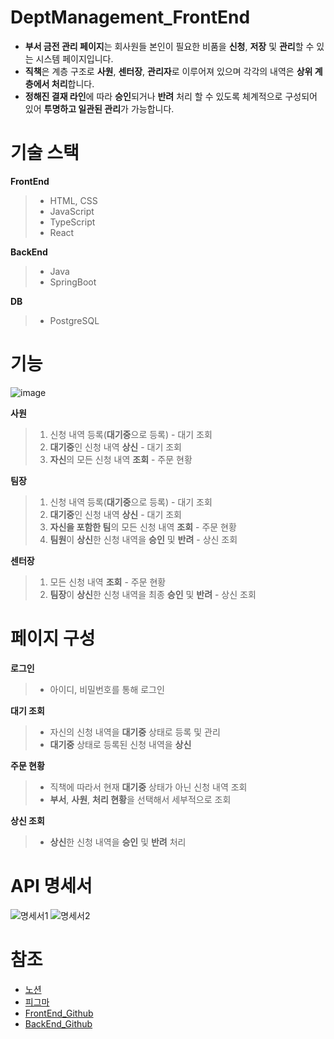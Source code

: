 # DeptManagement_FrontEnd
- **부서 금전 관리 페이지**는 회사원들 본인이 필요한 비품을 **신청**, **저장** 및 **관리**할 수 있는 시스템 페이지입니다.
- **직책**은 계층 구조로 **사원**, **센터장**, **관리자**로 이루어져 있으며 각각의 내역은 **상위 계층에서 처리**합니다.
- **정해진 결재 라인**에 따라 **승인**되거나 **반려** 처리 할 수 있도록 체계적으로 구성되어 있어 **투명하고 일관된 관리**가 가능합니다.

# 기술 스택
**FrontEnd**
> - HTML, CSS
> - JavaScript
> - TypeScript
> - React

**BackEnd**
> - Java
> - SpringBoot

**DB**
> - PostgreSQL

# 기능
![image](https://github.com/user-attachments/assets/c2c0f030-9256-48da-999e-978a8430bf2f)

**사원**
> 1. 신청 내역 등록(**대기중**으로 등록) - 대기 조회
> 2. **대기중**인 신청 내역 **상신** - 대기 조회
> 3. **자신**의 모든 신청 내역 **조회** - 주문 현황

**팀장**
> 1. 신청 내역 등록(**대기중**으로 등록) - 대기 조회
> 2. **대기중**인 신청 내역 **상신** - 대기 조회
> 3. **자신을 포함한 팀**의 모든 신청 내역 **조회** - 주문 현황
> 4. **팀원**이 **상신**한 신청 내역을 **승인** 및 **반려** - 상신 조회

**센터장**
> 1. 모든 신청 내역 **조회** - 주문 현황
> 2. **팀장**이 **상신**한 신청 내역을 최종 **승인** 및 **반려** - 상신 조회

# 페이지 구성
**로그인**
> - 아이디, 비밀번호를 통해 로그인

**대기 조회** 
> - 자신의 신청 내역을 **대기중** 상태로 등록 및 관리
> - **대기중** 상태로 등록된 신청 내역을 **상신**

**주문 현황**
> - 직책에 따라서 현재 **대기중** 상태가 아닌 신청 내역 조회
> - **부서**, **사원**, **처리 현황**을 선택해서 세부적으로 조회

**상신 조회**
> - **상신**한 신청 내역을 **승인** 및 **반려** 처리

# API 명세서
![명세서1](https://github.com/user-attachments/assets/8daad291-f630-4d58-ab31-4401220e8737)
![명세서2](https://github.com/user-attachments/assets/96bbffeb-7a4b-41c6-b8da-3eb1fd3d883f)

# 참조
- [노션](https://ritzy-hisser-df2.notion.site/15b71ec8238349c8bf0ea82e9fca0817)
- [피그마](https://www.figma.com/design/Z1c764VvTFJOyaH4kzaQhz/SJ?node-id=0-1)
- [FrontEnd_Github](https://github.com/SunJinInternShip/DeptManagement_FrontEnd)
- [BackEnd_Github](https://github.com/SunJinInternShip/DeptManagement_BackEnd)
